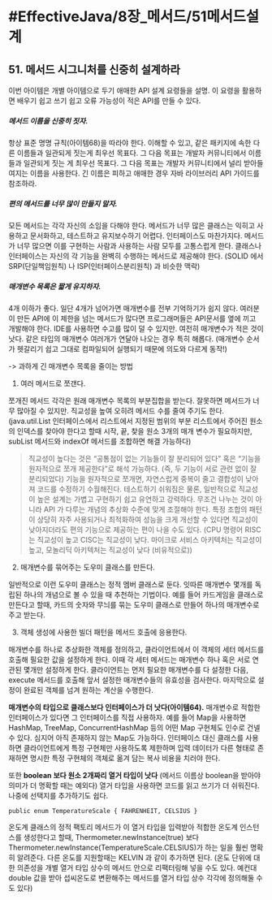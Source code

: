 # #EffectiveJava/8장_메서드/51메서드설계


## 51. 메서드 시그니처를 신중히 설계하라

이번 아이템은 개별 아이템으로 두기 애매한 API 설계 요령들을 설명. 이 요령을 활용하면 배우기 쉽고 쓰기 쉽고 오류 가능성이 적은 API를 만들 수 있다.


##### 메서드 이름을 신중히 짓자.

항상 표준 명명 규칙(아이템68)을 따라야 한다. 이해할 수 있고, 같은 패키지에 속한 다른 이름들과 일관되게 짓는게 최우선 목표다. 그 다음 목표는 개발자 커뮤니티에서 이름들과 일관되게 짓는 게 최우선 목표다. 그 다음 목표는 개발자 커뮤니티에서 널리 받아들여지는 이름을 사용한다. 긴 이름은 피하고 애매한 경우 자바 라이브러리 API 가이드를 참조하라. 


##### 편의 메서드를 너무 많이 만들지 말자.

모든 메서드는 각각 자신의 소임을 다해야 한다. 메서드가 너무 많은 클래스는 익히고 사용하고 문서화하고, 테스트하고 유지보수하기 어렵다. 인터페이스도 마찬가지다. 메서드가 너무 많으면 이를 구현하는 사람과 사용하는 사람 모두를 고통스럽게 한다. 클래스나 인터페이스는 자신의 각 기능을 완벽히 수행하는 메서드로 제공해야 한다. (SOLID 에서 SRP(단일책임원칙) 나 ISP(인터페이스분리원칙) 과 비슷한 맥락) 


##### 매개변수 목록은 짧게 유지하자. 

4개 이하가 좋다. 일단 4개가 넘어가면 매개변수를 전부 기억하기가 쉽지 않다. 여러분이 만든 API에 이 제한을 넘는 메서드가 많다면 프로그래머들은 API문서를 옆에 끼고 개발해야 한다. IDE를 사용하면 수고를 많이 덜 수 있지만. 여전히 매개변수가 적은 것이 낫다. 같은 타입의 매개변수 여러개가 연달아 나오는 경우 특히 해롭다. (매개변수 순서가 헷갈리기 쉽고 그대로 컴파일되어 실행되기 때문에 의도와 다르게 동작!)

-> 과하게 긴 매개변수 목록을 줄이는 방법

1. 여러 메서드로 쪼갠다. 

쪼개진 메서드 각각은 원래 매개변수 목록의 부분집합을 받는다. 잘못하면 메서드가 너무 많아질 수 있지만. 직교성을 높여 오히려 메서드 수를 줄여 주기도 한다. (java.util.List 인터페이스에서 리스트에서 지정된 범위의 부분 리스트에서 주어진 원소의 인덱스를 찾아야 한다고 할때 시작, 끝, 찾을 원소 3개의 매개 변수가 필요하지만, subList 메서드와 indexOf 메서드를 조합하면 해결 가능하다)

> 직교성이 높다는 것은 “공통점이 없는 기능들이 잘 분리되어 있다” 혹은 “기능을 원자적으로 쪼개 제공한다”로 해석 가능하다. (즉, 두 기능이 서로 관련 없이 잘 분리되었다)
> 기능을 원자적으로 쪼개면, 자연스럽게 중복이 줄고 결합성이 낮아져 코드를 수정하기 수월해진다. 테스트하기 쉬워짐은 물론, 일반적으로 직교성이 높은 설계는 가볍고 구현하기 쉽고 유연하고 강력하다. 무조건 나누는 것이 아니라 API 가 다루는 개념의 추상화 수준에 맞게 조절해야 한다. 특정 조합의 패턴이 상당히 자주 사용되거나 최적화하여 성능을 크게 개선할 수 있다면 직교성이 낮아지더라도 편의 기능으로 제공하는 편이 나을 수도 있다.
> (CPU 명령어 RISC는 직교성이 높고 CISC는 직교성이 낮다. 마이크로 서비스 아키텍처는 직교성이 높고, 모놀리딕 아키텍처는 직교성이 낮다 (비유적으로))


2. 매개변수를 묶어주는 도우미 클래스를 만든다.

일반적으로 이런 도우미 클래스는 정적 멤버 클래스로 둔다. 잇따른 매개변수 몇개를 독립된 하나의 개념으로 볼 수 있을 때 추천하는 기법이다. 예를 들어 카드게임을 클래스로 만든다고 할때, 카드의 숫자와 무늬를 묶는 도우미 클래스로 만들어 하나의 매개변수로 주고 받는다.


3. 객체 생성에 사용한 빌더 패턴을 메서드 호출에 응용한다. 

매개변수를 하나로 추상화한 객체를 정의하고, 클라이언트에서 이 객체의 세터 메서드를 호출해 필요한 값을 설정하게 한다. 이때 각 세터 메서드는 매개변수 하나 혹은 서로 연관된 몇개만 설정하게 한다. 클라이언트는 먼저 필요한 매개변수를 다 설정한 다음, execute 메서드를 호출해 앞서 설정한 매개변수들의 유효성을 검사한다. 마지막으로 설정이 완료된 객체를 넘겨 원하는 계산을 수행한다. 



**매개변수의 타입으로 클래스보다 인터페이스가 더 낫다(아이템64).** 매개변수로 적합한 인터페이스가 있다면 그 인터페이스를 직접 사용하자. 예를 들어 Map을 사용하면 HashMap, TreeMap, ConcurrentHashMap 등의 어떤 Map 구현체도 인수로 건넬 수 있다. 심지어 아직 존재하지 않는 Map도 가능하다. 인터페이스 대신 클래스를 사용하면 클라이언트에게 특정 구현체만 사용하도록 제한하며 입력 데이터가 다른 형태로 존재하면 명시한 특정 구현체의 객체로 옮겨 담는 복사 비용을 치러야 한다.

또한 **boolean 보다 원소 2개짜리 열거 타입이 낫다** (메서드 이름상 boolean을 받아야 의미가 더 명확할 때는 예외다) 열거 타입을 사용하면 코드를 읽고 쓰기가 더 쉬워진다. 나중에 선택지를 추가하기도 쉽다. 

`public enum TemperatureScale { FAHRENHEIT, CELSIUS }`

온도계 클래스의 정적 팩토리 메서드가 이 열거 타입을 입력받아 적합한 온도계 인스턴스를 생성한다고 할때, Thermometer.newInstance(true) 보다 Thermometer.newInstance(TemperatureScale.CELSIUS)가 하는 일을 훨씬 명확히 알려준다. 다른 온도를 지원할때는 KELVIN 과 같이 추가하면 된다. (온도 단위에 대한 의존성을 개별 열거 타입 상수의 메서드 안으로 리팩터링해 넣을 수도 있다. 예컨대 double 값을 받아 섭씨온도로 변환해주는 메서드를 열거 타입 상수 각각에 정의해둘 수도 있다)





